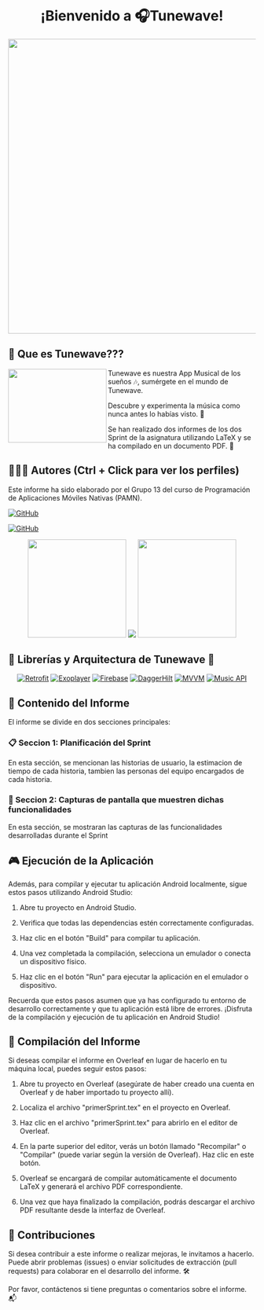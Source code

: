 <h1 align="center">¡Bienvenido a 🎧Tunewave!</h1>

<p align="center" >
  <img width="600px"src="https://github.com/AnaSantana016/TuneWave/assets/90756437/0d734508-4209-432b-b448-9df6f4112cd1">  
</p>

## 🙆 Que es Tunewave??? 
<img align="left" width="200" height="150" src="https://i.imgur.com/lqvy7iK.gif?raw=true"></a> 
Tunewave es nuestra App Musical de los sueños 🎶, sumérgete en el mundo de Tunewave.

Descubre y experimenta la música como nunca antes lo habías visto. 🎵

Se han realizado dos informes de los dos Sprint de la asignatura utilizando LaTeX y se ha compilado en un documento PDF. 📄

## 🙆👨‍💻 Autores (Ctrl + Click para ver los perfiles)
Este informe ha sido elaborado por el Grupo 13 del curso de Programación de Aplicaciones Móviles Nativas (PAMN).
  
[![GitHub](https://img.shields.io/badge/GitHub-Ana%20del%20Carmen%20Santana%20Ojeda-red?style=flat-square&logo=github)](https://github.com/AnaSantana016)

[![GitHub](https://img.shields.io/badge/GitHub-Alejandro%20David%20Arzola%20Saavedra-blue?style=flat-square&logo=github)](https://github.com/AlejandroDavidArzolaSaavedra)
  
<p align="center">
  <img width="200px" src="https://github.com/AnaSantana016/TuneWave/assets/90756437/b090169d-c71e-4375-a7ec-4cc35b4cb3d3"/>
  <img src="https://github.com/AnaSantana016/TuneWave/assets/90756437/f5f77bf4-216c-4624-a313-cec8e61e380e"/>
  <img width="200px" src="https://github.com/AnaSantana016/TuneWave/assets/90756437/a63a861f-c154-441a-a834-3ba8495fe048"/>
</p>

## 🎵 Librerías y Arquitectura de Tunewave 🚀
<div style="text-align: center;">

[![Retrofit](https://img.shields.io/badge/Retrofit-purple?style=for-the-badge&logo=android)]()
[![Exoplayer](https://img.shields.io/badge/Exoplayer-orange?style=for-the-badge&logo=android)]()
[![Firebase](https://img.shields.io/badge/Firebase-red?style=for-the-badge&logo=firebase)]()
[![DaggerHilt](https://img.shields.io/badge/Dagger-Hilt-green?style=for-the-badge&logo=americanairlines)]()
[![MVVM](https://img.shields.io/badge/MVVM-blue?style=for-the-badge&logo=androidstudio)]()
[![Music API](https://img.shields.io/badge/Music_API-red?style=for-the-badge&logo=youtubemusic)]()

</div>



## 📑 Contenido del Informe

El informe se divide en dos secciones principales:

### 📋 Seccion 1: Planificación del Sprint
En esta sección, se mencionan las historias de usuario, la estimacion de tiempo de cada historia, tambien las personas del equipo encargados de cada historia.

### 📱 Seccion 2: Capturas de pantalla que muestren dichas funcionalidades
En esta sección, se mostraran las capturas de las funcionalidades desarrolladas durante el Sprint

## 🎮 Ejecución de la Aplicación
Además, para compilar y ejecutar tu aplicación Android localmente, sigue estos pasos utilizando Android Studio:

1. Abre tu proyecto en Android Studio.

2. Verifica que todas las dependencias estén correctamente configuradas.

3. Haz clic en el botón "Build" para compilar tu aplicación.

4. Una vez completada la compilación, selecciona un emulador o conecta un dispositivo físico.

5. Haz clic en el botón "Run" para ejecutar la aplicación en el emulador o dispositivo.

Recuerda que estos pasos asumen que ya has configurado tu entorno de desarrollo correctamente y que tu aplicación está libre de errores. ¡Disfruta de la compilación y ejecución de tu aplicación en Android Studio!

## 📄 Compilación del Informe
Si deseas compilar el informe en Overleaf en lugar de hacerlo en tu máquina local, puedes seguir estos pasos:

1. Abre tu proyecto en Overleaf (asegúrate de haber creado una cuenta en Overleaf y de haber importado tu proyecto allí).

2. Localiza el archivo "primerSprint.tex" en el proyecto en Overleaf.

3. Haz clic en el archivo "primerSprint.tex" para abrirlo en el editor de Overleaf.

4. En la parte superior del editor, verás un botón llamado "Recompilar" o "Compilar" (puede variar según la versión de Overleaf). Haz clic en este botón.

5. Overleaf se encargará de compilar automáticamente el documento LaTeX y generará el archivo PDF correspondiente.

6. Una vez que haya finalizado la compilación, podrás descargar el archivo PDF resultante desde la interfaz de Overleaf.

## 🤝 Contribuciones

Si desea contribuir a este informe o realizar mejoras, le invitamos a hacerlo. Puede abrir problemas (issues) o enviar solicitudes de extracción (pull requests) para colaborar en el desarrollo del informe. 🛠️

Por favor, contáctenos si tiene preguntas o comentarios sobre el informe. 📬
